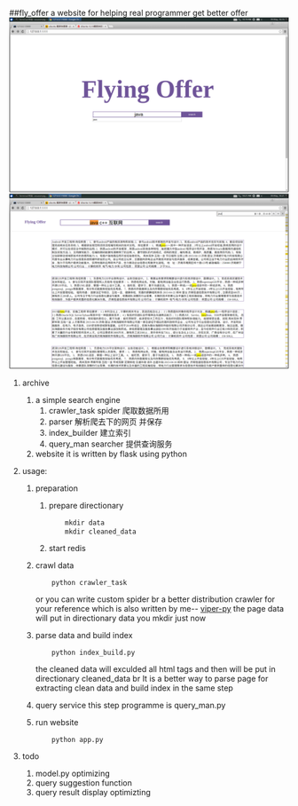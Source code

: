 ##fly_offer
    a website for helping real programmer get better offer
    ![preview1](https://raw.githubusercontent.com/AssassinPig/flying_offer/master/images/preview1.png)
    ![preview2](https://raw.githubusercontent.com/AssassinPig/flying_offer/master/images/preview2.png)

1. archive
    1. a simple search engine
        1. crawler_task
            spider 爬取数据所用
        2. parser
            解析爬去下的网页 并保存
        3. index_builder
            建立索引
        4. query_man
            searcher  提供查询服务
    2. website
        it is written by flask using python

2. usage:
    1. preparation 
        1. prepare directionary
            ```
                mkdir data
                mkdir cleaned_data
            ```
        2. start redis

    2. crawl data 
        ```
            python crawler_task
        ```
        or you can write custom spider
        br
        a better distribution crawler for your reference which is also written by me-- [viper-py](https://github.com/AssassinPig/viper-py.git)
        the page data will put in directionary data you mkdir just now 

    3. parse data and build index
        ```
            python index_build.py
        ```
        the cleaned data will exculded all html tags and then will be put in directionary cleaned_data
        br
        It is a better way to parse page for extracting clean data and build index in the same step 

    4. query service
        this step programme is query_man.py

    5. run website
        ```
            python app.py
        ```
3. todo
    1. model.py optimizing
    2. query suggestion function
    3. query result display optimizting
